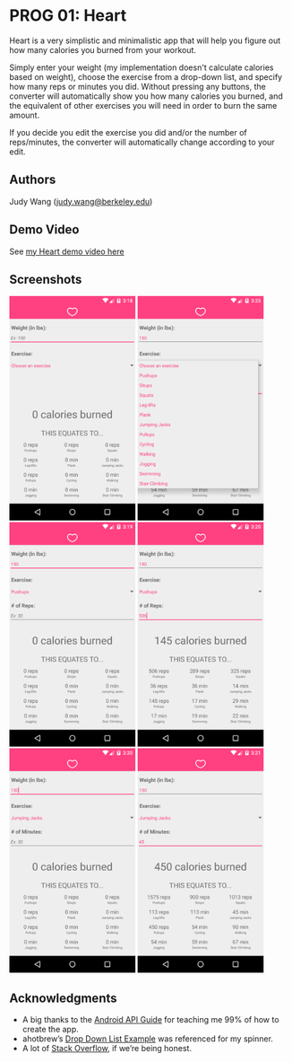 # PROG 01: Heart

Heart is a very simplistic and minimalistic app that will help you figure out how many calories you burned from your workout. 

Simply enter your weight (my implementation doesn't calculate calories based on weight), choose the exercise from a drop-down list, and specify how many reps or minutes you did. Without pressing any buttons, the converter will automatically show you how many calories you burned, and the equivalent of other exercises you will need in order to burn the same amount. 

If you decide you edit the exercise you did and/or the number of reps/minutes, the converter will automatically change according to your edit.

## Authors

Judy Wang ([judy.wang@berkeley.edu](mailto:judy.wang@berkeley.edu))

## Demo Video

See [my Heart demo video here](https://youtu.be/s6GxhiLv8I4)

## Screenshots

<img src="screenshots/empty.png" height="400" alt="Screenshot1"/>
<img src="screenshots/exercise_dropdown.png" height="400" alt="Screenshot1.5"/>
<img src="screenshots/pushups_no_reps.png" height="400" alt="Screenshot2"/>
<img src="screenshots/pushups_506_reps.png" height="400" alt="Screenshot3"/>
<img src="screenshots/jumping_jacks_no_time.png" height="400" alt="Screenshot4"/>
<img src="screenshots/jumping_jacks_45_min.png" height="400" alt="Screenshot5"/>

## Acknowledgments

* A big thanks to the [Android API Guide](http://developer.android.com/guide/topics/ui/index.html) for teaching me 99% of how to create the app.
* ahotbrew’s [Drop Down List Example](http://www.ahotbrew.com/android-dropdown-spinner-example/) was referenced for my spinner.
* A lot of [Stack Overflow](http://stackoverflow.com/), if we’re being honest.